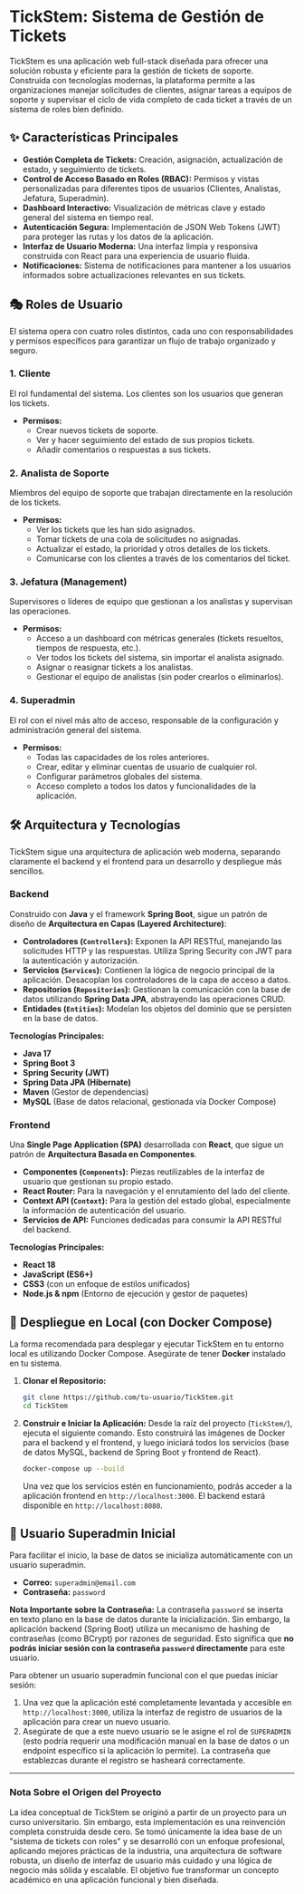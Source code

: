 # TickStem: Sistema de Gestión de Tickets

TickStem es una aplicación web full-stack diseñada para ofrecer una solución robusta y eficiente para la gestión de tickets de soporte. Construida con tecnologías modernas, la plataforma permite a las organizaciones manejar solicitudes de clientes, asignar tareas a equipos de soporte y supervisar el ciclo de vida completo de cada ticket a través de un sistema de roles bien definido.

## ✨ Características Principales

- **Gestión Completa de Tickets:** Creación, asignación, actualización de estado, y seguimiento de tickets.
- **Control de Acceso Basado en Roles (RBAC):** Permisos y vistas personalizadas para diferentes tipos de usuarios (Clientes, Analistas, Jefatura, Superadmin).
- **Dashboard Interactivo:** Visualización de métricas clave y estado general del sistema en tiempo real.
- **Autenticación Segura:** Implementación de JSON Web Tokens (JWT) para proteger las rutas y los datos de la aplicación.
- **Interfaz de Usuario Moderna:** Una interfaz limpia y responsiva construida con React para una experiencia de usuario fluida.
- **Notificaciones:** Sistema de notificaciones para mantener a los usuarios informados sobre actualizaciones relevantes en sus tickets.

## 🎭 Roles de Usuario

El sistema opera con cuatro roles distintos, cada uno con responsabilidades y permisos específicos para garantizar un flujo de trabajo organizado y seguro.

### 1. Cliente
El rol fundamental del sistema. Los clientes son los usuarios que generan los tickets.
- **Permisos:**
  - Crear nuevos tickets de soporte.
  - Ver y hacer seguimiento del estado de sus propios tickets.
  - Añadir comentarios o respuestas a sus tickets.

### 2. Analista de Soporte
Miembros del equipo de soporte que trabajan directamente en la resolución de los tickets.
- **Permisos:**
  - Ver los tickets que les han sido asignados.
  - Tomar tickets de una cola de solicitudes no asignadas.
  - Actualizar el estado, la prioridad y otros detalles de los tickets.
  - Comunicarse con los clientes a través de los comentarios del ticket.

### 3. Jefatura (Management)
Supervisores o líderes de equipo que gestionan a los analistas y supervisan las operaciones.
- **Permisos:**
  - Acceso a un dashboard con métricas generales (tickets resueltos, tiempos de respuesta, etc.).
  - Ver todos los tickets del sistema, sin importar el analista asignado.
  - Asignar o reasignar tickets a los analistas.
  - Gestionar el equipo de analistas (sin poder crearlos o eliminarlos).

### 4. Superadmin
El rol con el nivel más alto de acceso, responsable de la configuración y administración general del sistema.
- **Permisos:**
  - Todas las capacidades de los roles anteriores.
  - Crear, editar y eliminar cuentas de usuario de cualquier rol.
  - Configurar parámetros globales del sistema.
  - Acceso completo a todos los datos y funcionalidades de la aplicación.

## 🛠️ Arquitectura y Tecnologías

TickStem sigue una arquitectura de aplicación web moderna, separando claramente el backend y el frontend para un desarrollo y despliegue más sencillos.

### Backend
Construido con **Java** y el framework **Spring Boot**, sigue un patrón de diseño de **Arquitectura en Capas (Layered Architecture)**:

- **Controladores (`Controllers`):** Exponen la API RESTful, manejando las solicitudes HTTP y las respuestas. Utiliza Spring Security con JWT para la autenticación y autorización.
- **Servicios (`Services`):** Contienen la lógica de negocio principal de la aplicación. Desacoplan los controladores de la capa de acceso a datos.
- **Repositorios (`Repositories`):** Gestionan la comunicación con la base de datos utilizando **Spring Data JPA**, abstrayendo las operaciones CRUD. 
- **Entidades (`Entities`):** Modelan los objetos del dominio que se persisten en la base de datos.

**Tecnologías Principales:**
- **Java 17**
- **Spring Boot 3**
- **Spring Security (JWT)**
- **Spring Data JPA (Hibernate)**
- **Maven** (Gestor de dependencias)
- **MySQL** (Base de datos relacional, gestionada vía Docker Compose)

### Frontend
Una **Single Page Application (SPA)** desarrollada con **React**, que sigue un patrón de **Arquitectura Basada en Componentes**.

- **Componentes (`Components`):** Piezas reutilizables de la interfaz de usuario que gestionan su propio estado.
- **React Router:** Para la navegación y el enrutamiento del lado del cliente.
- **Context API (`Context`):** Para la gestión del estado global, especialmente la información de autenticación del usuario.
- **Servicios de API:** Funciones dedicadas para consumir la API RESTful del backend.

**Tecnologías Principales:**
- **React 18**
- **JavaScript (ES6+)**
- **CSS3** (con un enfoque de estilos unificados)
- **Node.js & npm** (Entorno de ejecución y gestor de paquetes)

## 🚀 Despliegue en Local (con Docker Compose)

La forma recomendada para desplegar y ejecutar TickStem en tu entorno local es utilizando Docker Compose. Asegúrate de tener **Docker** instalado en tu sistema.

1.  **Clonar el Repositorio:**
    ```bash
    git clone https://github.com/tu-usuario/TickStem.git
    cd TickStem
    ```

2.  **Construir e Iniciar la Aplicación:**
    Desde la raíz del proyecto (`TickStem/`), ejecuta el siguiente comando. Esto construirá las imágenes de Docker para el backend y el frontend, y luego iniciará todos los servicios (base de datos MySQL, backend de Spring Boot y frontend de React).
    ```bash
    docker-compose up --build
    ```
    Una vez que los servicios estén en funcionamiento, podrás acceder a la aplicación frontend en `http://localhost:3000`. El backend estará disponible en `http://localhost:8080`.

## 👤 Usuario Superadmin Inicial

Para facilitar el inicio, la base de datos se inicializa automáticamente con un usuario superadmin.

-   **Correo:** `superadmin@email.com`
-   **Contraseña:** `password`

**Nota Importante sobre la Contraseña:**
La contraseña `password` se inserta en texto plano en la base de datos durante la inicialización. Sin embargo, la aplicación backend (Spring Boot) utiliza un mecanismo de hashing de contraseñas (como BCrypt) por razones de seguridad. Esto significa que **no podrás iniciar sesión con la contraseña `password` directamente** para este usuario.

Para obtener un usuario superadmin funcional con el que puedas iniciar sesión:
1.  Una vez que la aplicación esté completamente levantada y accesible en `http://localhost:3000`, utiliza la interfaz de registro de usuarios de la aplicación para crear un nuevo usuario.
2.  Asegúrate de que a este nuevo usuario se le asigne el rol de `SUPERADMIN` (esto podría requerir una modificación manual en la base de datos o un endpoint específico si la aplicación lo permite). La contraseña que establezcas durante el registro se hasheará correctamente.

---

### Nota Sobre el Origen del Proyecto

La idea conceptual de TickStem se originó a partir de un proyecto para un curso universitario. Sin embargo, esta implementación es una reinvención completa construida desde cero. Se tomó únicamente la idea base de un "sistema de tickets con roles" y se desarrolló con un enfoque profesional, aplicando mejores prácticas de la industria, una arquitectura de software robusta, un diseño de interfaz de usuario más cuidado y una lógica de negocio más sólida y escalable. El objetivo fue transformar un concepto académico en una aplicación funcional y bien diseñada.
